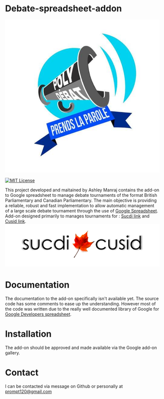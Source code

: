 # Debate-spreadsheet-addon

![PolyDebat Logo](docs/images/thumbnail.jpg?raw=true)

[![MIT License](https://img.shields.io/badge/license-MIT-blue.svg?style=flat)](http://choosealicense.com/licenses/mit/)

This project developed and maitained by Ashley Manraj contains the add-on to Google spreadsheet to manage debate tournaments of the format British Parliamentary and Canadian Parliamentary. 
The main objective is providing a reliable, robust and fast implementation to allow automatic management of a large scale debate tournament through the use of [Google Spreadsheet](https://docs.google.com/spreadsheets).
Add-on designed primarily to manages tournaments for :
[Sucdi link](http://sucdiblog.wix.com/sucdi) and [Cusid link](http://www.cusid.ca/).
![Sucdi/Cusid Logo](docs/images/sucdi_cusid.png?raw=true)

# Documentation
The documentation to the add-on specifically isn't available yet. The source code has some comments to ease up the understanding. However most of the code was written due to the really well documented library of Google for [Google Developers spreadsheet](https://developers.google.com/apps-script/reference/spreadsheet/).
# Installation
The add-on should be approved and made available via the Google add-on gallery.

# Contact
I can be contacted via message on Github or personally at prompt120@gmail.com
